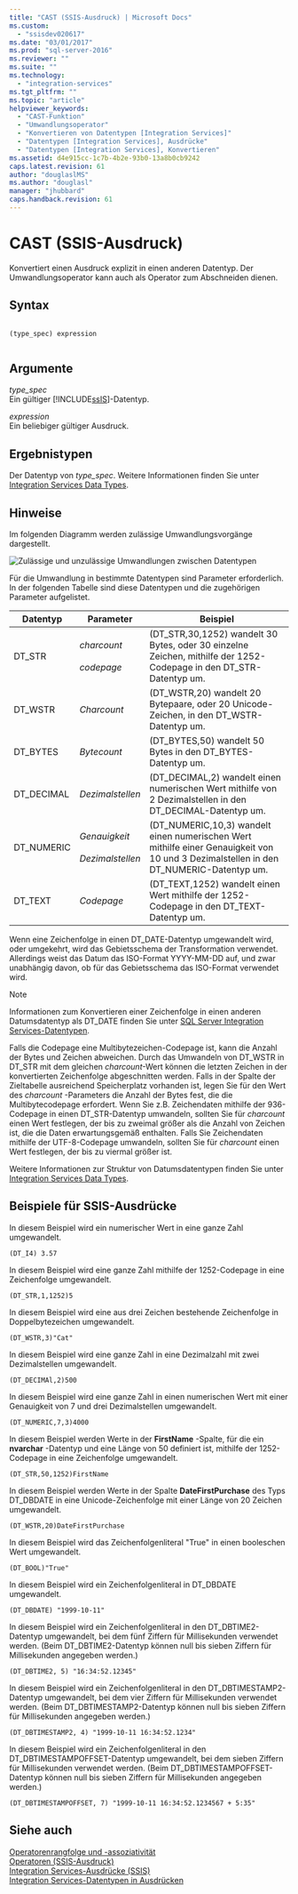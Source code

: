 ```yaml
---
title: "CAST (SSIS-Ausdruck) | Microsoft Docs"
ms.custom: 
  - "ssisdev020617"
ms.date: "03/01/2017"
ms.prod: "sql-server-2016"
ms.reviewer: ""
ms.suite: ""
ms.technology: 
  - "integration-services"
ms.tgt_pltfrm: ""
ms.topic: "article"
helpviewer_keywords: 
  - "CAST-Funktion"
  - "Umwandlungsoperator"
  - "Konvertieren von Datentypen [Integration Services]"
  - "Datentypen [Integration Services], Ausdrücke"
  - "Datentypen [Integration Services], Konvertieren"
ms.assetid: d4e915cc-1c7b-4b2e-93b0-13a8b0cb9242
caps.latest.revision: 61
author: "douglaslMS"
ms.author: "douglasl"
manager: "jhubbard"
caps.handback.revision: 61
---
```

# CAST (SSIS-Ausdruck)
  Konvertiert einen Ausdruck explizit in einen anderen Datentyp. Der Umwandlungsoperator kann auch als Operator zum Abschneiden dienen.  
  
## Syntax  
  
```  
  
(type_spec) expression  
  
```  
  
## Argumente  
 *type_spec*  
 Ein gültiger [!INCLUDE[ssIS](../../includes/ssis-md.md)]-Datentyp.  
  
 *expression*  
 Ein beliebiger gültiger Ausdruck.  
  
## Ergebnistypen  
 Der Datentyp von *type_spec*. Weitere Informationen finden Sie unter [Integration Services Data Types](../../integration-services/data-flow/integration-services-data-types.md).  
  
## Hinweise  
 Im folgenden Diagramm werden zulässige Umwandlungsvorgänge dargestellt.  
  
 ![Zulässige und unzulässige Umwandlungen zwischen Datentypen](../../integration-services/expressions/media/data-conversion.gif "Zulässige und unzulässige Umwandlungen zwischen Datentypen")  
  
 Für die Umwandlung in bestimmte Datentypen sind Parameter erforderlich. In der folgenden Tabelle sind diese Datentypen und die zugehörigen Parameter aufgelistet.  
  
|Datentyp|Parameter|Beispiel|  
|---------------|---------------|-------------|  
|DT_STR|*charcount*<br /><br /> *codepage*|(DT_STR,30,1252) wandelt 30 Bytes, oder 30 einzelne Zeichen, mithilfe der 1252-Codepage in den DT_STR-Datentyp um.|  
|DT_WSTR|*Charcount*|(DT_WSTR,20) wandelt 20 Bytepaare, oder 20 Unicode-Zeichen, in den DT_WSTR-Datentyp um.|  
|DT_BYTES|*Bytecount*|(DT_BYTES,50) wandelt 50 Bytes in den DT_BYTES-Datentyp um.|  
|DT_DECIMAL|*Dezimalstellen*|(DT_DECIMAL,2) wandelt einen numerischen Wert mithilfe von 2 Dezimalstellen in den DT_DECIMAL-Datentyp um.|  
|DT_NUMERIC|*Genauigkeit*<br /><br /> *Dezimalstellen*|(DT_NUMERIC,10,3) wandelt einen numerischen Wert mithilfe einer Genauigkeit von 10 und 3 Dezimalstellen in den DT_NUMERIC-Datentyp um.|  
|DT_TEXT|*Codepage*|(DT_TEXT,1252) wandelt einen Wert mithilfe der 1252-Codepage in den DT_TEXT-Datentyp um.|  
  
 Wenn eine Zeichenfolge in einen DT_DATE-Datentyp umgewandelt wird, oder umgekehrt, wird das Gebietsschema der Transformation verwendet. Allerdings weist das Datum das ISO-Format YYYY-MM-DD auf, und zwar unabhängig davon, ob für das Gebietsschema das ISO-Format verwendet wird.  
  
> [!NOTE]  
>  Informationen zum Konvertieren einer Zeichenfolge in einen anderen Datumsdatentyp als DT_DATE finden Sie unter [SQL Server Integration Services-Datentypen](../../integration-services/data-flow/integration-services-data-types.md).  
  
 Falls die Codepage eine Multibytezeichen-Codepage ist, kann die Anzahl der Bytes und Zeichen abweichen. Durch das Umwandeln von DT_WSTR in DT_STR mit dem gleichen *charcount*-Wert können die letzten Zeichen in der konvertierten Zeichenfolge abgeschnitten werden. Falls in der Spalte der Zieltabelle ausreichend Speicherplatz vorhanden ist, legen Sie für den Wert des *charcount* -Parameters die Anzahl der Bytes fest, die die Multibytecodepage erfordert. Wenn Sie z.B. Zeichendaten mithilfe der 936-Codepage in einen DT_STR-Datentyp umwandeln, sollten Sie für *charcount* einen Wert festlegen, der bis zu zweimal größer als die Anzahl von Zeichen ist, die die Daten erwartungsgemäß enthalten. Falls Sie Zeichendaten mithilfe der UTF-8-Codepage umwandeln, sollten Sie für *charcount* einen Wert festlegen, der bis zu viermal größer ist.  
  
 Weitere Informationen zur Struktur von Datumsdatentypen finden Sie unter [Integration Services Data Types](../../integration-services/data-flow/integration-services-data-types.md).  
  
## Beispiele für SSIS-Ausdrücke  
 In diesem Beispiel wird ein numerischer Wert in eine ganze Zahl umgewandelt.  
  
```  
(DT_I4) 3.57  
```  
  
 In diesem Beispiel wird eine ganze Zahl mithilfe der 1252-Codepage in eine Zeichenfolge umgewandelt.  
  
```  
(DT_STR,1,1252)5  
```  
  
 In diesem Beispiel wird eine aus drei Zeichen bestehende Zeichenfolge in Doppelbytezeichen umgewandelt.  
  
```  
(DT_WSTR,3)"Cat"  
```  
  
 In diesem Beispiel wird eine ganze Zahl in eine Dezimalzahl mit zwei Dezimalstellen umgewandelt.  
  
```  
(DT_DECIMAl,2)500  
```  
  
 In diesem Beispiel wird eine ganze Zahl in einen numerischen Wert mit einer Genauigkeit von 7 und drei Dezimalstellen umgewandelt.  
  
```  
(DT_NUMERIC,7,3)4000  
```  
  
 In diesem Beispiel werden Werte in der **FirstName** -Spalte, für die ein **nvarchar** -Datentyp und eine Länge von 50 definiert ist, mithilfe der 1252-Codepage in eine Zeichenfolge umgewandelt.  
  
```  
(DT_STR,50,1252)FirstName  
```  
  
 In diesem Beispiel werden Werte in der Spalte **DateFirstPurchase** des Typs DT_DBDATE in eine Unicode-Zeichenfolge mit einer Länge von 20 Zeichen umgewandelt.  
  
```  
(DT_WSTR,20)DateFirstPurchase  
```  
  
 In diesem Beispiel wird das Zeichenfolgenliteral "True" in einen booleschen Wert umgewandelt.  
  
```  
(DT_BOOL)"True"  
```  
  
 In diesem Beispiel wird ein Zeichenfolgenliteral in DT_DBDATE umgewandelt.  
  
```  
(DT_DBDATE) "1999-10-11"  
```  
  
 In diesem Beispiel wird ein Zeichenfolgenliteral in den DT_DBTIME2-Datentyp umgewandelt, bei dem fünf Ziffern für Millisekunden verwendet werden. (Beim DT_DBTIME2-Datentyp können null bis sieben Ziffern für Millisekunden angegeben werden.)  
  
```  
(DT_DBTIME2, 5) "16:34:52.12345"  
```  
  
 In diesem Beispiel wird ein Zeichenfolgenliteral in den DT_DBTIMESTAMP2-Datentyp umgewandelt, bei dem vier Ziffern für Millisekunden verwendet werden. (Beim DT_DBTIMESTAMP2-Datentyp können null bis sieben Ziffern für Millisekunden angegeben werden.)  
  
```  
(DT_DBTIMESTAMP2, 4) "1999-10-11 16:34:52.1234"  
```  
  
 In diesem Beispiel wird ein Zeichenfolgenliteral in den DT_DBTIMESTAMPOFFSET-Datentyp umgewandelt, bei dem sieben Ziffern für Millisekunden verwendet werden. (Beim DT_DBTIMESTAMPOFFSET-Datentyp können null bis sieben Ziffern für Millisekunden angegeben werden.)  
  
```  
(DT_DBTIMESTAMPOFFSET, 7) "1999-10-11 16:34:52.1234567 + 5:35"  
```  
  
## Siehe auch  
 [Operatorenrangfolge und -assoziativität](../../integration-services/expressions/operator-precedence-and-associativity.md)   
 [Operatoren &#40;SSIS-Ausdruck&#41;](../../integration-services/expressions/operators-ssis-expression.md)   
 [Integration Services-Ausdrücke &#40;SSIS&#41;](../../integration-services/expressions/integration-services-ssis-expressions.md)   
 [Integration Services-Datentypen in Ausdrücken](../../integration-services/expressions/integration-services-data-types-in-expressions.md)  
  
  